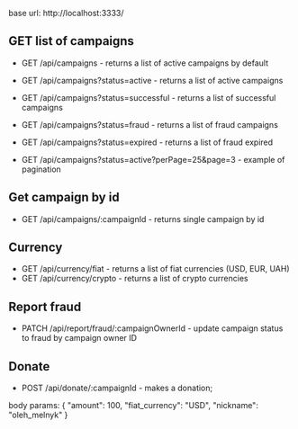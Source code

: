 base url: http://localhost:3333/

## GET list of campaigns
- GET /api/campaigns - returns a list of active campaigns by default

- GET /api/campaigns?status=active - returns a list of active campaigns
- GET /api/campaigns?status=successful - returns a list of successful campaigns
- GET /api/campaigns?status=fraud - returns a list of fraud campaigns
- GET /api/campaigns?status=expired - returns a list of fraud expired

- GET /api/campaigns?status=active?perPage=25&page=3 - example of pagination

## Get campaign by id
- GET /api/campaigns/:campaignId - returns single campaign by id

## Currency
- GET /api/currency/fiat - returns a list of fiat currencies (USD, EUR, UAH)
- GET /api/currency/crypto - returns a list of crypto currencies

## Report fraud
- PATCH /api/report/fraud/:campaignOwnerId - update campaign status to fraud by campaign owner ID

## Donate
- POST /api/donate/:campaignId - makes a donation;

body params:
{
  "amount": 100,
  "fiat_currency": "USD",
  "nickname": "oleh_melnyk"
}